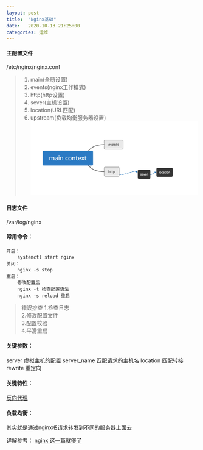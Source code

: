 ```yaml
---
layout: post
title:  "Nginx基础"
date:   2020-10-13 21:25:00
categories: 运维
---
```


#### 主配置文件   

/etc/nginx/nginx.conf  

>	1. main(全局设置)  
>	2. events(nginx工作模式)  
>	3. http(http设置)  
>	4. sever(主机设置)  
>	5. location(URL匹配)  
>	6. upstream(负载均衡服务器设置)  
![avatar](/assets/images/study/Nginx_basic01.jpg)

#### 日志文件
/var/log/nginx

#### 常用命令：
	开启：
		systemctl start nginx
	关闭：
		nginx -s stop 
	重启：
		修改配置后
		nginx -t 检查配置语法
		nginx -s reload 重启

>错误排查
>1.检查日志  
>2.修改配置文件  
>3.配置校验  
>4.平滑重启  


#### 关键参数：
server 虚拟主机的配置
server_name 匹配请求的主机名
location 匹配转接
rewrite 重定向

#### 关键特性：
[反向代理]

#### 负载均衡：
其实就是通过nginx把请求转发到不同的服务器上面去


详解参考：
[nginx 这一篇就够了]


[反向代理]:https://chinbucher.github.io/运维/2020/10/10/Nginx反向代理(速通).html
[nginx 这一篇就够了]:https://juejin.im/post/6844903944267759624